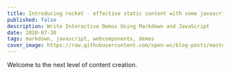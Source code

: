 ```yaml
---
title: Introducing rocket - effective static content with some javascript
published: false
description: Write Interactive Demos Using Markdown and JavaScript
date: 2020-07-30
tags: markdown, javascript, webcomponents, demos
cover_image: https://raw.githubusercontent.com/open-wc/blog-posts/master/2020-04-introducing-mdjs-interactive-demos-everywhere/images/aaron-burden-TNlHf4m4gpI-unsplash.jpg
---
```


Welcome to the next level of content creation.
